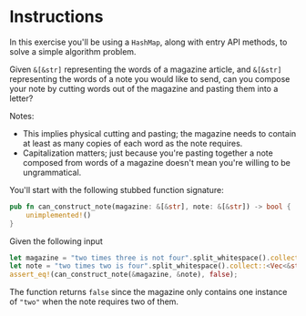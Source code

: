 # Instructions

In this exercise you'll be using a `HashMap`, along with entry API methods, to solve a simple algorithm problem.

Given `&[&str]` representing the words of a magazine article, and `&[&str]` representing the words of a note you would like to send, can you compose your note by cutting words out of the magazine and pasting them into a letter? 

Notes: 

- This implies physical cutting and pasting; the magazine needs to contain at least as many copies of each word as the note requires.
- Capitalization matters; just because you're pasting together a note composed from words of a magazine doesn't mean you're willing to be ungrammatical.

You'll start with the following stubbed function signature:

```rust
pub fn can_construct_note(magazine: &[&str], note: &[&str]) -> bool {
    unimplemented!()
}
```

Given the following input

```rust
let magazine = "two times three is not four".split_whitespace().collect::<Vec<&str>>();
let note = "two times two is four".split_whitespace().collect::<Vec<&str>>();
assert_eq!(can_construct_note(&magazine, &note), false);
```

The function returns `false` since the magazine only contains one instance of `"two"` when the note requires two of them.
